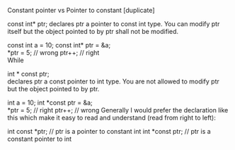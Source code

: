 
Constant pointer vs Pointer to constant [duplicate]

const int* ptr; 
declares ptr a pointer to const int type. You can modify ptr itself but the object pointed to by ptr shall not be modified.

const int a = 10;
const int* ptr = &a;  
*ptr = 5; // wrong
ptr++;    // right  
While

int * const ptr;  
declares ptr a const pointer to int type. You are not allowed to modify ptr but the object pointed to by ptr.

int a = 10;
int *const ptr = &a;  
*ptr = 5; // right
ptr++;    // wrong
Generally I would prefer the declaration like this which make it easy to read and understand (read from right to left):

int const  *ptr; // ptr is a pointer to constant int 
int *const ptr;  // ptr is a constant pointer to int
